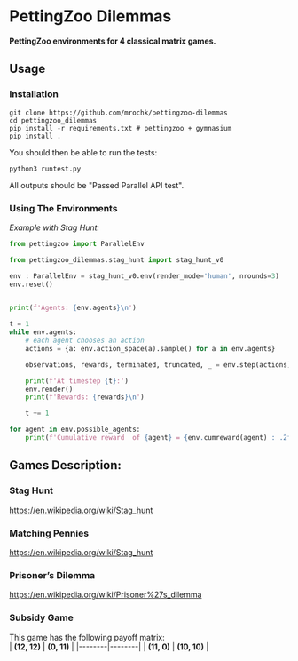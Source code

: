 # PettingZoo Dilemmas
**PettingZoo environments for 4 classical matrix games.** 

## Usage

### Installation
```
git clone https://github.com/mrochk/pettingzoo-dilemmas
cd pettingzoo_dilemmas
pip install -r requirements.txt # pettingzoo + gymnasium
pip install .
```

You should then be able to run the tests:
```
python3 runtest.py
```

All outputs should be "Passed Parallel API test".

### Using The Environments
*Example with Stag Hunt:*
```python
from pettingzoo import ParallelEnv

from pettingzoo_dilemmas.stag_hunt import stag_hunt_v0

env : ParallelEnv = stag_hunt_v0.env(render_mode='human', nrounds=3)
env.reset()


print(f'Agents: {env.agents}\n')

t = 1
while env.agents:
    # each agent chooses an action
    actions = {a: env.action_space(a).sample() for a in env.agents}

    observations, rewards, terminated, truncated, _ = env.step(actions)

    print(f'At timestep {t}:')
    env.render()
    print(f'Rewards: {rewards}\n')

    t += 1

for agent in env.possible_agents:
    print(f'Cumulative reward  of {agent} = {env.cumreward(agent) : .2f}.')
```

## Games Description:

### Stag Hunt

https://en.wikipedia.org/wiki/Stag_hunt

### Matching Pennies

https://en.wikipedia.org/wiki/Stag_hunt


### Prisoner’s Dilemma

https://en.wikipedia.org/wiki/Prisoner%27s_dilemma


### Subsidy Game 

This game has the following payoff matrix:  
| **(12, 12)** | **(0, 11)**  |
|--------|--------|
| **(11, 0)**  | **(10, 10)** |
